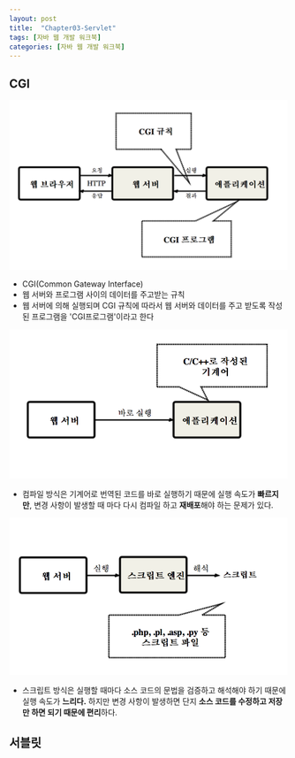 ```yaml
---
layout: post
title:  "Chapter03-Servlet"
tags: [자바 웹 개발 워크북]
categories: [자바 웹 개발 워크북]
---
```


CGI
----

![CGI 규칙](/images/webworkbook/CGI규칙.png)
- CGI(Common Gateway Interface)
- 웹 서버와 프로그램 사이의 데이터를 주고받는 규칙
- 웹 서버에 의해 실행되며 CGI 규칙에 따라서 웹 서버와 데이터를 주고 받도록 작성된 프로그램을 'CGI프로그램'이라고 한다

![CGI컴파일](/images/webworkbook/CGI컴파일.png)
- 컴파일 방식은 기계어로 번역된 코드를 바로 실행하기 때문에 실행 속도가 **빠르지만**, 변경 사항이 발생할 때 마다 다시 컴파일 하고 **재배포**해야 하는 문제가 있다.

![CGI인터프리터](../img/CGI인터프리터.png)
- 스크립트 방식은 실행할 때마다 소스 코드의 문법을 검증하고 해석해야 하기 때문에 실행 속도가 **느리다.** 하지만 변경 사항이 발생하면 단지 **소스 코드를 수정하고 저장만 하면 되기 때문에 편리**하다.

서블릿
-----
